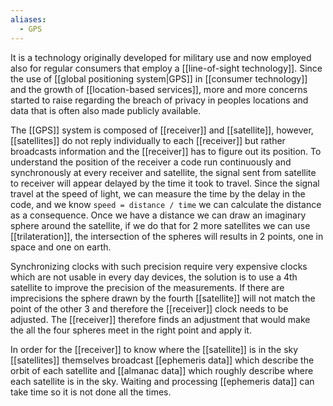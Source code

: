 ```yaml
---
aliases:
  - GPS
---
```

It is a technology originally developed for military use and now employed also for regular consumers that employ a [[line-of-sight technology]].
Since the use of [[global positioning system|GPS]] in [[consumer technology]] and the growth of [[location-based services]], more and more concerns started to raise regarding the breach of privacy in peoples locations and data that is often also made publicly available.

The [[GPS]] system is composed of [[receiver]] and [[satellite]], however, [[satellites]] do not reply individually to each [[receiver]] but rather broadcasts information and the [[receiver]] has to figure out its position. To understand the position of the receiver a code run continuously and synchronously at every receiver and satellite, the signal sent from satellite to receiver will appear delayed by the time it took to travel.
Since the signal travel at the speed of light, we can measure the time by the delay in the code, and we know `speed = distance / time` we can calculate the distance as a consequence.
Once we have a distance we can draw an imaginary sphere around the satellite, if we do that for 2 more satellites we can use [[trilateration]], the intersection of the spheres will results in 2 points, one in space and one on earth.

Synchronizing clocks with such precision require very expensive clocks which are not usable in every day devices, the solution is to use a 4th satellite to improve the precision of the measurements. If there are imprecisions the sphere drawn by the fourth [[satellite]] will not match the point of the other 3 and therefore the [[receiver]] clock needs to be adjusted. The [[receiver]] therefore finds an adjustment that would make the all the four spheres meet in the right point and apply it.

In order for the [[receiver]] to know where the [[satellite]] is in the sky [[satellites]] themselves broadcast [[ephemeris data]] which describe the orbit of each satellite and [[almanac data]] which roughly describe where each satellite is in the sky. Waiting and processing [[ephemeris data]] can take time so it is not done all the times.
